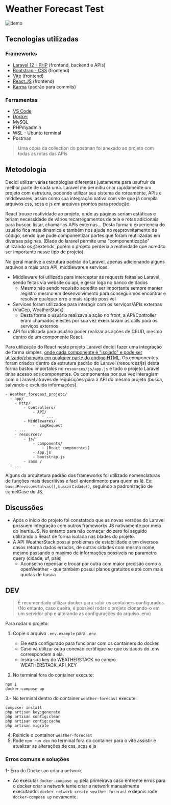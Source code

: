 # Weather Forecast Test
![demo](https://github.com/user-attachments/assets/3fb074fe-ac7a-42f2-b987-f2e8ce197dd1)

## Tecnologias utilizadas

### Frameworks
* [Laravel 12 - PHP](https://laravel.com/docs/12.x/installation) (frontend, backend e APIs)
* [Bootstrap - CSS](https://getbootstrap.com/docs/5.3/getting-started/vite/) (frontend)
* [Vite](https://vite.dev/) (frontend)
* [React.JS](https://react.dev/) (frontend)
* [Karma](https://karma-runner.github.io/6.4/dev/git-commit-msg.html) (padrão para commits)

### Ferramentas
* [VS Code](https://code.visualstudio.com/download)
* [Docker](https://docs.docker.com/desktop/setup/install/windows-install/)
* MySQL
* PHPmyadmin
* WSL - Ubunto terminal
* Postman
 > Uma cópia da collection do postman foi anexado ao projeto com todas as rotas das APIs 

## Metodologia

Decidi utilizar várias tecnologias diferentes justamente para usufruir da melhor parte de cada uma.
Laravel me permitiu criar rapidamente um projeto com estrutura, podendo utilizar seu sistema de roteamente, APIs e middlewares, assim como sua integração nativa com vite que já compila arquivos css, scss e js em arquivos prontos para produção.

React trouxe reatividade ao projeto, onde as páginas seriam estáticas e teriam necessidade de vários recarregamentos de tela e rotas adicionais para buscar, listar, chamar as APIs externas...
Desta forma o experiencia do usuário fica mais dinamica e também nos ajuda no reaproveitamento de código, sendo que pude componentizar partes que foram reutilizadas em diversas páginas. 
(Blade do laravel permite uma "componentização" utilizando os @extends, porém o projeto perderia a reatividade que acredito ser importante nesse tipo de projeto).

No geral mantive a estrutura padrão do Laravel, apenas adicionando alguns arquivos a mais para API, middleware e services.
* Middleware foi utilizada para interceptar as requests feitas ao Laravel, sendo feitas via website ou api, e gerar loga no banco de dados
    * Mesmo não sendo requisito acredito ser importante sempre manter registro mesmo em desenvolvimento para conseguirmos encontrar e resolver qualquer erro o mais rápido possivel 
* Services foram utilizados para interagir com os serviços/APIs externas (ViaCep, WeatherStack)
    * Desta forma o usuário realizava a ação no front, a API/Controller eram chamados e estes por sua vez executavam as calls para os serviços externos
* API foi utilizada para usuário poder realizar as ações de CRUD, mesmo dentro de um componente React.

Para utilização do React neste projeto Laravel decidi fazer uma integração de forma simples, [onde cada componente é "isolado" e pode ser utilzado/chamado em qualquer parte do código HTML](https://react.dev/learn/add-react-to-an-existing-project#step-2-render-react-components-anywhere-on-the-page).
Os componentes foram criados dentro da estrutura padrão do Laravel (resources/js) desta forma bastou importalos no `resources/js/app.js` e todo o projeto Laravel tinha acesso aos componentes.
Os componentes por sua vez interagiam com o Laravel atraves de requisições para a API do mesmo projeto (busca, salvando e excluido informações).
```
- Weather_forecast_projetc/
  - app/
    - Http/
        - Controllers/
            - API/
                - ... 
        - Middlewares/
            -  LogRequest
    - ...
    - resources/
        - js/
            - components/
                - (React componentes)
            - app.js
            - bootstrap.js 
        - sass /
  - ...
 ````
Alguns da arquitetura padrão dos frameworks foi utilizado nomenclaturas de funções mais descritivas e facil entendimento para quem as lê.
Ex: `buscaPrevisoesSalvas()`, `buscarCidade()`, seguindo a padronização de camelCase do JS.

## Discussões
* Após o início do projeto foi constatado que as novas versões do Laravel possuem integração com outros frameworks JS nativamente por meio do Inertia.JS. No entanto para não começar do zero foi seguido utilizando o React de forma isolada nas blades do projeto.
* A API WeatherStack possui problemas de estabilidade e em diversos casos retorna dados errados, de outras cidades com mesmo nome, mesmo passando o maximo de informações possiveis no parametro query (cidade, uf, pais)
    * Aconselho repensar e trocar por outra com maior precisão como a openWeather - que também possui planos gratuitos e até com mais quotas de busca


## DEV

> É recomendado utilizar docker para subir os containers configurados. (No entanto, caso queira, é possivel rodar o projeto clonando-o em um servidor php e alterando as configurações do arquivo .env)  

Para rodar o projeto:

1. Copie o arquivo `.env.example` para `.env`
    * Ele está configurado para funcionar com os containers do docker.
    * Caso vá utilizar outra conexão certifique-se que os dados do .env correspondem a ela.
    * Insira sua key do WEATHERSTACK no campo WEATHERSTACK_API_KEY
    
2. No terminal fora do container execute:
```
npm i
docker-compose up
```
3.- No terminal dentro do container `weather-forecast` execute:
```
composer install
php artisan key:generate
php artisan config:clear
php artisan config:cache
php artisan migrate
```
4. Reinicie o container `weather-forecast`
5. Rode `npm run dev` no terminal fora do container para o vite assistir e atualizar as alterações de css, scss e js

### Erros comuns e soluções

1- Erro do Docker ao criar a network
  * Ao executar `docker-compose up` pela primeirava caso enfrente erros para o docker criar a network tente criar a network manualmente executando: `docker network create weather-forecast` e depois rode `docker-compose up` novamente.

